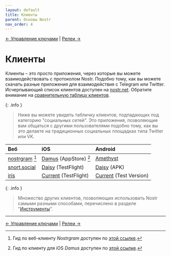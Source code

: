 ```yaml
---
layout: default
title: Клиенты
parent: Основы Nostr
nav_order: 4
---
```


[← Управление ключами](https://nostr.21ideas.org/docs/basics/keys_management.html) | [Релеи →](https://nostr.21ideas.org/docs/basics/explorers.html)

# Клиенты
Клиенты – это просто приложения, через которые вы можете взаимодействовать с протоколом Nostr. Подобно тому, как вы можете скачать разные приложения для взаимодействия с Telegram или Twitter. Исчерпывающий список клиентов доступен на [nostr.net](https://nostr.net#clients). Обратите внимание на [сравнительную таблицу клиентов](https://github.com/vishalxl/Nostr-Clients-Features-List#nostr-client-feature-list).

{: .info }
> Ниже вы можете увидеть табличку клиентов, подпадающих под категорию "социальных сетей". Это  приложения, позволяющие вам общаться с другими пользователями подобно тому, как вы это делаете на традиционных социальных площадках типа Twitter или VK.

| Веб        | iOS          | Android |
|:-------------|:------------------|:------|
| [nostrgram](https://nostrgram.co/) [^1] | [Damus](https://damus.io/) (AppStore) [^2] | [Amethyst](https://play.google.com/store/apps/details?id=com.vitorpamplona.amethyst&hl=en)  |
| [snort.social](https://snort.social/) | [Daisy](https://neb.lol/nostr) (TestFlight) | [Daisy](https://neb.lol/nostr) (APK)  |
| [iris](https://iris.to/) | [Current](https://app.getcurrent.io/) (TestFlight) | [Current](https://app.getcurrent.io/) (Test Version) |

{: .info }
> Множество других клиентов, позволяющих использовать Nostr самыми разными способами, перечислено в разделе "[Инструменты](https://nostr.21ideas.org/docs/basics/tools.html)".

***

[^1]: Гид по веб-клиенту *Nostrgram* доступен по [этой ссылке](https://nostr.21ideas.org/docs/guides/Nostrgram.html). 

[^2]: Гид по клиенту для iOS *Damus* доступен по [этой ссылке](https://nostr.21ideas.org/docs/guides/damus.html).

[← Управление ключами](https://nostr.21ideas.org/docs/basics/keys_management.html) | [Релеи →](https://nostr.21ideas.org/docs/basics/explorers.html)
